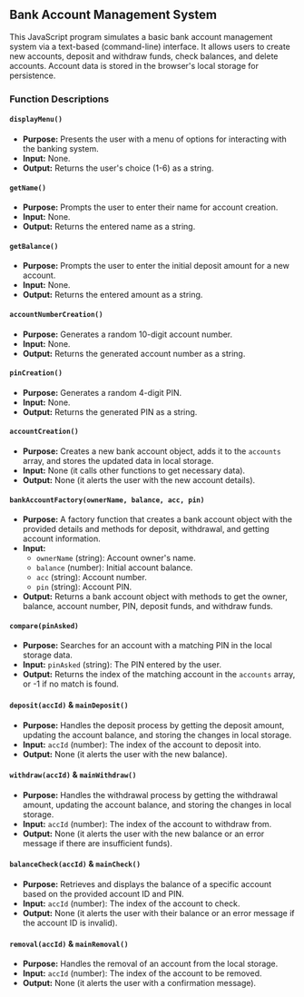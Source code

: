 ## Bank Account Management System

This JavaScript program simulates a basic bank account management system via a text-based (command-line) interface. It allows users to create new accounts, deposit and withdraw funds, check balances, and delete accounts. Account data is stored in the browser's local storage for persistence.

### Function Descriptions

#### `displayMenu()`

- **Purpose:** Presents the user with a menu of options for interacting with the banking system.
- **Input:** None.
- **Output:** Returns the user's choice (1-6) as a string.

#### `getName()`

- **Purpose:** Prompts the user to enter their name for account creation.
- **Input:** None.
- **Output:** Returns the entered name as a string.

#### `getBalance()`

- **Purpose:** Prompts the user to enter the initial deposit amount for a new account.
- **Input:** None.
- **Output:** Returns the entered amount as a string.

#### `accountNumberCreation()`

- **Purpose:** Generates a random 10-digit account number.
- **Input:** None.
- **Output:** Returns the generated account number as a string.

#### `pinCreation()`

- **Purpose:** Generates a random 4-digit PIN.
- **Input:** None.
- **Output:** Returns the generated PIN as a string.

#### `accountCreation()`

- **Purpose:** Creates a new bank account object, adds it to the `accounts` array, and stores the updated data in local storage.
- **Input:** None (it calls other functions to get necessary data).
- **Output:** None (it alerts the user with the new account details).

#### `bankAccountFactory(ownerName, balance, acc, pin)`

- **Purpose:** A factory function that creates a bank account object with the provided details and methods for deposit, withdrawal, and getting account information.
- **Input:**
    - `ownerName` (string): Account owner's name.
    - `balance` (number): Initial account balance.
    - `acc` (string): Account number.
    - `pin` (string): Account PIN.
- **Output:** Returns a bank account object with methods to get the owner, balance, account number, PIN, deposit funds, and withdraw funds.

#### `compare(pinAsked)`

- **Purpose:** Searches for an account with a matching PIN in the local storage data.
- **Input:** `pinAsked` (string): The PIN entered by the user.
- **Output:** Returns the index of the matching account in the `accounts` array, or -1 if no match is found.

#### `deposit(accId)` & `mainDeposit()`

- **Purpose:** Handles the deposit process by getting the deposit amount, updating the account balance, and storing the changes in local storage.
- **Input:** `accId` (number): The index of the account to deposit into.
- **Output:** None (it alerts the user with the new balance).

#### `withdraw(accId)` & `mainWithdraw()`

- **Purpose:** Handles the withdrawal process by getting the withdrawal amount, updating the account balance, and storing the changes in local storage.
- **Input:** `accId` (number): The index of the account to withdraw from.
- **Output:** None (it alerts the user with the new balance or an error message if there are insufficient funds).


#### `balanceCheck(accId)` & `mainCheck()`

- **Purpose:** Retrieves and displays the balance of a specific account based on the provided account ID and PIN.
- **Input:** `accId` (number): The index of the account to check.
- **Output:** None (it alerts the user with their balance or an error message if the account ID is invalid).

#### `removal(accId)` & `mainRemoval()`

- **Purpose:** Handles the removal of an account from the local storage.
- **Input:** `accId` (number): The index of the account to be removed.
- **Output:** None (it alerts the user with a confirmation message).
